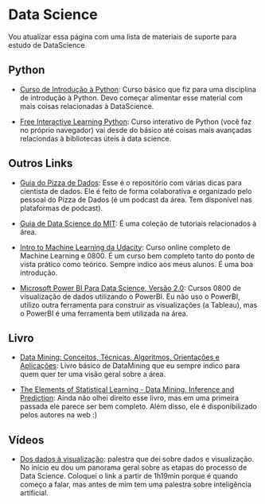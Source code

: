 # Data Science

Vou atualizar essa página com uma lista de materiais de suporte para estudo de DataScience 


## Python 

* [Curso de Introdução à Python](https://github.com/adolfoguimaraes/learningpython): Curso básico que fiz para uma disciplina de introdução à Python. Devo começar alimentar esse material com mais coisas relacionadas à DataScience.

* [Free Interactive Learning Python](https://www.learnpython.org/): Curso interativo de Python (você faz no próprio navegador) vai desde do básico até coisas mais avançadas relaciondas à bibliotecas úteis à data science. 

## Outros Links

* [Guia do Pizza de Dados](https://github.com/PizzaDeDados/datascience-pizza): Esse é o repositório com várias dicas para cientista de dados. Ele é feito de forma colaborativa e organizado pelo pessoal do Pizza de Dados (é um podcast da área. Tem disponível nas plataformas de podcast).

* [Guia de Data Science do MIT](https://www.mit.edu/~amidi/teaching/data-science-tools/): É uma coleção de tutoriais relacionados à área.


* [Intro to Machine Learning da Udacity](https://br.udacity.com/course/intro-to-machine-learning--ud120/): Curso online completo de Machine Learning e 0800. É um curso bem completo tanto do ponto de vista prático como teórico. Sempre indico aos meus alunos. É uma boa introdução.


* [Microsoft Power BI Para Data Science, Versão 2.0](https://www.datascienceacademy.com.br/course?courseid=microsoft-power-bi-para-data-science): Cursos 0800 de visualização de dados utilizando o PowerBI. Eu não uso o PowerBI, utilizo outra ferramenta para construir as visualizações (a Tableau), mas o PowerBI é uma ferramenta bem utilizada na área.


## Livro
* [Data Mining: Conceitos, Técnicas, Algoritmos, Orientações e Aplicações](https://www.amazon.com.br/Data-Mining-Ronaldo-Goldschmidt-ebook/dp/B00YEWR08U/): Livro básico de DataMining que eu sempre indico para quem quer ter uma visão geral sobre a área. 

* [The Elements of Statistical Learning - Data Mining, Inference and Prediction](https://web.stanford.edu/~hastie/ElemStatLearn/printings/ESLII_print12_toc.pdf): Ainda não olhei direito esse livro, mas em uma primeira passada ele parece ser bem completo. Além disso, ele é disponibilizado pelos autores na web :)

## Vídeos

* [Dos dados à visualização](https://youtu.be/cy8fyrNozNs?t=4790): palestra que dei sobre dados e visualização. No início eu dou um panorama geral sobre as etapas do processo de Data Science. Coloquei o link a partir de 1h19min porque é quando começo a falar, mas antes de mim tem uma palestra sobre inteligência artificial.



